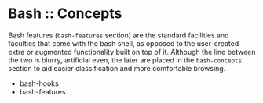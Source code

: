 # Bash :: Concepts

Bash features (`bash-features` section) are the standard facilities and faculties that come with the bash shell, as opposed to the user-created extra or augmented functionality built on top of it. Although the line between the two is blurry, artificial even, the later are placed in the `bash-concepts` section to aid easier classification and more comfortable browsing.

- bash-hooks
- bash-features
